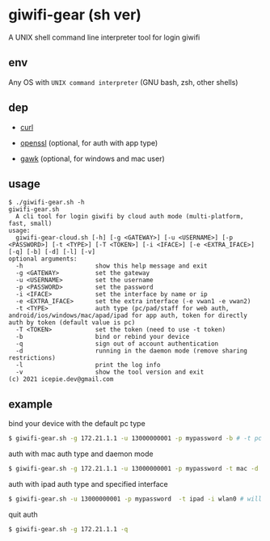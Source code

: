 # giwifi-gear (sh ver)

A UNIX shell command line interpreter tool for login giwifi

## env

Any OS with `UNIX command interpreter` (GNU bash, zsh, other shells)

## dep

- [curl](https://curl.se/)

- [openssl](https://www.openssl.org/) (optional, for auth with app type)

- [gawk](https://www.gnu.org/software/gawk/) (optional, for windows and mac user)

## usage

```
$ ./giwifi-gear.sh -h
giwifi-gear.sh
  A cli tool for login giwifi by cloud auth mode (multi-platform, fast, small)
usage:
  giwifi-gear-cloud.sh [-h] [-g <GATEWAY>] [-u <USERNAME>] [-p <PASSWORD>] [-t <TYPE>] [-T <TOKEN>] [-i <IFACE>] [-e <EXTRA_IFACE>] [-q] [-b] [-d] [-l] [-v]
optional arguments:
  -h                    show this help message and exit
  -g <GATEWAY>          set the gateway
  -u <USERNAME>         set the username
  -p <PASSWORD>         set the password
  -i <IFACE>            set the interface by name or ip
  -e <EXTRA_IFACE>      set the extra interface (-e vwan1 -e vwan2)
  -t <TYPE>             auth type (pc/pad/staff for web auth, android/ios/windows/mac/apad/ipad for app auth, token for directly auth by token (default value is pc)
  -T <TOKEN>            set the token (need to use -t token)
  -b                    bind or rebind your device
  -q                    sign out of account authentication
  -d                    running in the daemon mode (remove sharing restrictions)
  -l                    print the log info
  -v                    show the tool version and exit
(c) 2021 icepie.dev@gmail.com
```

## example

bind your device with the default pc type

```bash
$ giwifi-gear.sh -g 172.21.1.1 -u 13000000001 -p mypassword -b # -t pc
```

auth with mac auth type and daemon mode

```bash
$ giwifi-gear.sh -g 172.21.1.1 -u 13000000001 -p mypassword -t mac -d
```

auth with ipad auth type and specified interface

```bash
$ giwifi-gear.sh -u 13000000001 -p mypassword  -t ipad -i wlan0 # will automatically detect the gateway
```

quit auth

```bash
$ giwifi-gear.sh -g 172.21.1.1 -q
```
